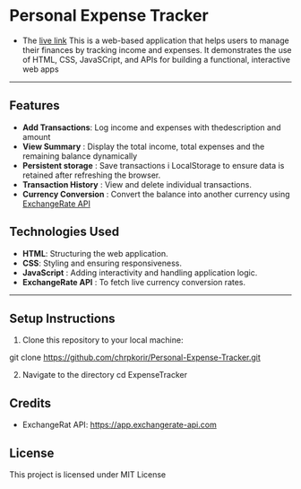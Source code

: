 # **Personal Expense Tracker**
- The [live link](https://chrpkorir.github.io/Personal-Expense-Tracker)
 This is a web-based application that helps users to manage their finances by tracking income and expenses. It demonstrates the use of HTML, CSS, JavaSCript, and APIs for building a functional, interactive web apps

 ---
 ## Features
 - **Add Transactions**: Log income and expenses with thedescription and amount
 - **View Summary** : Display the total income, total expenses and the remaining balance dynamically
 - **Persistent storage** : Save transactions i LocalStorage to ensure data is retained after refreshing the browser.
 - **Transaction History** : View and delete individual transactions.
 - **Currency Conversion** : Convert the balance into another currency using [ExchangeRate API](https://app.exchangerate-api.com/)
## **Technologies Used**
 - **HTML**: Structuring the web application.
 - **CSS**: Styling and ensuring responsiveness.
 - **JavaScript** : Adding interactivity and handling application logic.
 - **ExchangeRate API** : To fetch live currency conversion rates.

 ---
 ## **Setup Instructions**
 1. Clone this repository to your local machine:
 
 git clone
 https://github.com/chrpkorir/Personal-Expense-Tracker.git

 2. Navigate to the directory
 cd ExpenseTracker



 
## Credits
- ExchangeRat API: https://app.exchangerate-api.com


## License
This project is licensed under MIT License
